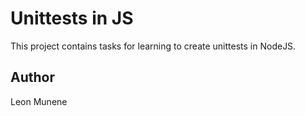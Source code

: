 # Unittests in JS
This project contains tasks for learning to create unittests in NodeJS.

## Author
Leon Munene